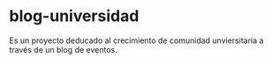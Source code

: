 # blog-universidad
Es un proyecto deducado al crecimiento de comunidad unviersitaria a través de un blog de eventos.
